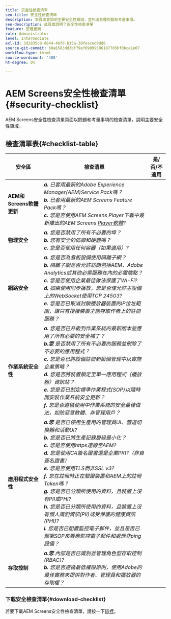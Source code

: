 ```yaml
---
title: 安全性檢查清單
seo-title: 安全性檢查清單
description: 本頁面會說明主要安全性領域，並列出各種問題和考量事項。
seo-description: 此頁面說明了安全性檢查清單
feature: 管理畫面
role: Administrator
level: Intermediate
exl-id: 3d2835c8-d844-46fd-b35a-30feaced9dd8
source-git-commit: 60a6583dd3bf79ef09099506107705bf0bce1e07
workflow-type: tm+mt
source-wordcount: '488'
ht-degree: 0%

---
```


# AEM Screens安全性檢查清單{#security-checklist}

AEM Screens安全性檢查清單頁面以問題和考量事項的檢查清單，說明主要安全性領域。

## 檢查清單表{#checklist-table}

| **安全區** | **檢查清單** | **是/否/不適用** |
|---|---|---|
| **AEM和Screens軟體更新** | ***a.*** *已套用最新的Adobe Experience Manager(AEM)Service Pack嗎？* <br>***b.***  *已套用最新的AEM Screens Feature Pack嗎？* <br>***c.*** *您是否使用AEM Screens Player下載中最新推出的AEM Screens  [Player軟體](https://download.macromedia.com/screens/)?* |
| **物理安全** | ***a.*** *您是否禁用了所有不必要的埠？* <br>***b.***  *您有安全的佈線和硬體嗎？* <br>***c.*** *您是否使用任何容器（如果適用）?* |
| **網路安全** | ***a.*** *您是否為看板設備使用隔離子網？* <br>***b.***  *隔離子網是否允許訪問包括AEM、Adobe Analytics或其他必需服務在內的必需端點？* <br>***c.*** *您是否使用企業最佳做法保護了Wi-Fi?* <br>***d.*** *如果使用同步播放，您是否僅允許主設備上的WebSocket使用TCP 24503?* <br>***e.*** *您是否已取消封鎖播放器裝置的IP位址範圍，讓只有授權裝置才能存取作者上的註冊服務？* |
| **作業系統安全性** | ***a.*** *您是否已升級到作業系統的最新版本並應用了所有必要的安全補丁？* <br>***b.您*** *是否禁用了所有不必要的服務並刪除了不必要的應用程式？* <br>***c.*** *您是否已將設備註冊到設備管理中以實施企業策略？* <br>***d.*** *您是否將裝置鎖定至單一應用程式（播放器）資訊站？* <br>***e.*** *您是否已制定標準作業程式(SOP)以隨時間安裝作業系統安全更新？*<br>***f.*** *您是否遵循使用中作業系統的安全最佳做法，如防惡意軟體、非管理用戶？* |
| **應用程式安全性** | ***a.您*** *是否已停用生產用的管理員UI、管道切換器和活動UI?* <br>***b.*** *您是否已將生產記錄層級最小化？* <br>***c.*** *您是否使用https連線至AEM?* <br>***d.*** *您是使用CA簽名證書還是企業PKI?（非自簽名證書）*<br>***e.*** *您是否使用TLS而非SSL v3?*<br>***f.*** *您在註冊時正在驗證裝置和AEM上的註冊Token嗎？*<br> ***g.*** *您是否已分類所使用的資料，且裝置上沒有PII或PHI?*<br> ***h.*** *您是否已分類所使用的資料，且裝置上沒有個人識別資訊(PII)或受保護的健康資訊(PHI)?*<br> ***i.*** *您是否已配置監控電子郵件，並且是否已部署SOP來響應監控電子郵件和處理非ping設備？* |
| **存取控制** | ***a.您*** *內部是否已識別並管理角色型存取控制(RBAC)?* <br>***b.*** *您是否遵循最低權限原則，使用Adobe的最佳實務來提供對作者、管理員和播放器的存取權？* |

### 下載安全檢查清單{#download-checklist}

若要下載AEM Screens安全性檢查清單，請按一下[這裡](/help/user-guide/assets/AEMScreens-SecurityChecklist.pdf)。
